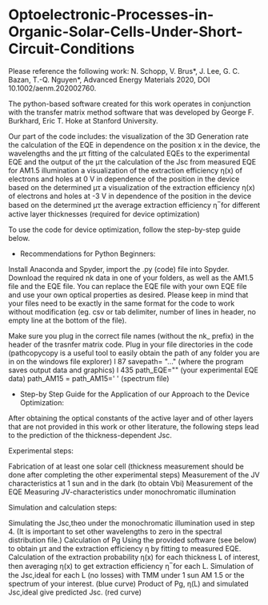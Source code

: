 # Optoelectronic-Processes-in-Organic-Solar-Cells-Under-Short-Circuit-Conditions

Please reference the following work:
N. Schopp, V. Brus*, J. Lee, G. C. Bazan, T.-Q. Nguyen*, Advanced Energy Materials 2020, DOI 10.1002/aenm.202002760.


The python-based software created for this work operates in conjunction with the transfer matrix method software that was developed by George F. Burkhard, Eric T. Hoke at Stanford University.

Our part of the code includes:
the visualization of the 3D Generation rate
the calculation of the EQE in dependence on the position x in the device, the wavelengths and the μτ
fitting of the calculated EQEs to the experimental EQE and the output of the μτ
the calculation of the Jsc from measured EQE for AM1.5 illumination
a visualization of the extraction efficiency η(x) of electrons and holes at 0 V in dependence of the position in the device based on the determined μτ
a visualization of the extraction efficiency η(x) of electrons and holes at -3 V in dependence of the position in the device based on the determined μτ
the average extraction efficiency η ̅ for different active layer thicknesses (required for device optimization)

To use the code for device optimization, follow the step-by-step guide below.

- Recommendations for Python Beginners:

Install Anaconda and Spyder, import the .py (code) file into Spyder.
Download the required nk data in one of your folders, as well as the AM1.5 file and the EQE file. 
You can replace the EQE file with your own EQE file and use your own optical properties as desired. 
Please keep in mind that your files need to be exactly in the same format for the code to work without modification (eg. csv or tab delimiter, number of lines in header, no empty line at the bottom of the file). 

Make sure you plug in the correct file names (without the nk_ prefix) in the header of the trasnfer matrix code.
Plug in your file directories in the code (pathcopycopy is a useful tool to easily obtain the path of any folder you are in on the windows file explorer)
l 87 savepath= "..." (where the program saves output data and graphics)
l 435 path_EQE="" (your experimental EQE data)
  path_AM15 = path_AM15=' ' (spectrum file)


- Step-by Step Guide for the Application of our Approach to the Device Optimization:

After obtaining the optical constants of the active layer and of other layers that are not provided in this work or other literature, the following steps lead to the prediction of the thickness-dependent Jsc.

Experimental steps:

Fabrication of at least one solar cell  (thickness measurement should be done after completing the other experimental steps) 
Measurement of the JV characteristics at 1 sun and in the dark (to obtain Vbi) 
Measurement of the EQE
Measuring JV-characteristics under monochromatic illumination

Simulation and calculation steps:

Simulating the Jsc,theo under the monochromatic illumination used in step 4. (It is important to set other wavelengths to zero in the spectral distribution file.) 
Calculation of Pg 
Using the provided software (see below) to obtain μτ and the extraction efficiency η by fitting to measured EQE.
Calculation of the extraction probability η(x) for each thickness L of interest, then averaging η(x) to get extraction efficiency η ̅  for each L.
Simulation of the Jsc,ideal for each L (no losses) with TMM under 1 sun AM 1.5 or the spectrum of your interest. (blue curve)
Product of Pg, η(L) and simulated Jsc,ideal give predicted Jsc. (red curve)

